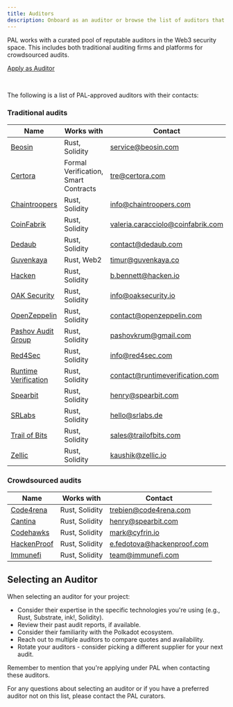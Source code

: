 ```yaml
---
title: Auditors
description: Onboard as an auditor or browse the list of auditors that cooperate with PAL
---
```


PAL works with a curated pool of reputable auditors in the Web3 security space. This includes both traditional auditing firms and platforms for crowdsourced audits.

<div class="fundingButton">
  <a href="https://forms.gle/7G1sA3jKTpbuQ7Qi6" target="_blank" class="button button--primary">
    <p class="innerButtonText"> Apply as Auditor </p>
  </a>
</div>
<br/>

The following is a list of PAL-approved auditors with their contacts:

### Traditional audits
| Name                                                    | Works with                           | Contact                           |
|---------------------------------------------------------|--------------------------------------|-----------------------------------|
| [Beosin](https://beosin.com)                            | Rust, Solidity                       | service@beosin.com                |
| [Certora](https://www.certora.com/)                    | Formal Verification, Smart Contracts | tre@certora.com            |
| [Chaintroopers](https://chaintroopers.com)              | Rust, Solidity                       | info@chaintroopers.com            |
| [CoinFabrik](https://coinfabrik.com)                    | Rust, Solidity                       | valeria.caracciolo@coinfabrik.com |
| [Dedaub](https://dedaub.com)                            | Rust, Solidity                       | contact@dedaub.com                |
| [Guvenkaya](https://www.guvenkaya.co/)                  | Rust, Web2                           | timur@guvenkaya.co                |
| [Hacken](https://hacken.io)                             | Rust, Solidity                       | b.bennett@hacken.io               |
| [OAK Security](https://oaksecurity.io)                  | Rust, Solidity                       | info@oaksecurity.io               |
| [OpenZeppelin](https://openzeppelin.com)                | Rust, Solidity                       | contact@openzeppelin.com          |
| [Pashov Audit Group](https://www.pashov.net/)           | Rust, Solidity                       | pashovkrum@gmail.com              |
| [Red4Sec](https://red4sec.com)                          | Rust, Solidity                       | info@red4sec.com                  |
| [Runtime Verification](https://runtimeverification.com) | Rust, Solidity                       | contact@runtimeverification.com   |
| [Spearbit](https://spearbit.com)                        | Rust, Solidity                       | henry@spearbit.com                |
| [SRLabs](https://srlabs.de)                             | Rust, Solidity                       | hello@srlabs.de                   |
| [Trail of Bits](https://trailofbits.com)                | Rust, Solidity                       | sales@trailofbits.com             |
| [Zellic](https://zellic.io)                             | Rust, Solidity                       | kaushik@zellic.io                 |

### Crowdsourced audits
| Name                                      | Works with     | Contact                    |
|-------------------------------------------|----------------|----------------------------|
| [Code4rena](https://code4rena.com)        | Rust, Solidity | trebien@code4rena.com      |
| [Cantina](https://cantina.xyz)            | Rust, Solidity | henry@spearbit.com         |
| [Codehawks](https://codehawks.cyfrin.io/) | Rust, Solidity | mark@cyfrin.io             |
| [HackenProof](https://hackenproof.com)    | Rust, Solidity | e.fedotova@hackenproof.com |
| [Immunefi](https://immunefi.com)          | Rust, Solidity | team@immunefi.com          |

## Selecting an Auditor 

When selecting an auditor for your project:

* Consider their expertise in the specific technologies you're using (e.g., Rust, Substrate, ink!, Solidity).
* Review their past audit reports, if available.
* Consider their familiarity with the Polkadot ecosystem.
* Reach out to multiple auditors to compare quotes and availability.
* Rotate your auditors - consider picking a different supplier for your next audit.

Remember to mention that you're applying under PAL when contacting these auditors.

For any questions about selecting an auditor or if you have a preferred auditor not on this list, please contact the PAL curators.
